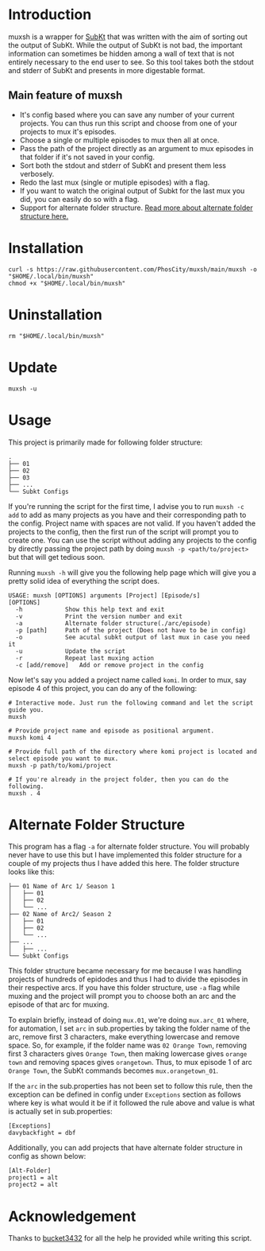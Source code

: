 # Introduction

muxsh is a wrapper for [SubKt](https://github.com/Myaamori/SubKt) that was written with the aim of sorting out the output of SubKt. While the output of SubKt is not bad, the important information can sometimes be hidden among a wall of text that is not entirely necessary to the end user to see. So this tool takes both the stdout and stderr of SubKt and presents in more digestable format.

## Main feature of muxsh

* It's config based where you can save any number of your current projects. You can thus run this script and choose from one of your projects to mux it's episodes.
* Choose a single or multiple episodes to mux then all at once.
* Pass the path of the project directly as an argument to mux episodes in that folder if it's not saved in your config.
* Sort both the stdout and stderr of SubKt and present them less verbosely.
* Redo the last mux (single or mutiple episodes) with a flag.
* If you want to watch the original output of Subkt for the last mux you did, you can easily do so with a flag.
* Support for alternate folder structure. [Read more about alternate folder structure here.](https://github.com/PhosCity/muxsh#alternate-folder-structure)

# Installation
```
curl -s https://raw.githubusercontent.com/PhosCity/muxsh/main/muxsh -o "$HOME/.local/bin/muxsh"
chmod +x "$HOME/.local/bin/muxsh"
```

# Uninstallation
```
rm "$HOME/.local/bin/muxsh"
```

# Update
```
muxsh -u
```

# Usage

This project is primarily made for following folder structure:
```
.
├── 01
├── 02
├── 03
├── ...
└── Subkt Configs
```

If you're running the script for the first time, I advise you to run `muxsh -c add` to add as many projects as you have and their corresponding path to the config. Project name with spaces are not valid. If you haven't added the projects to the config, then the first run of the script will prompt you to create one. You can use the script without adding any projects to the config by directly passing the project path by doing `muxsh -p <path/to/project>` but that will get tedious soon.

Running `muxsh -h` will give you the following help page which will give you a pretty solid idea of everything the script does.

```
USAGE: muxsh [OPTIONS] arguments [Project] [Episode/s]
[OPTIONS]
  -h	 		Show this help text and exit
  -v	 		Print the version number and exit
  -a	 		Alternate folder structure(./arc/episode)
  -p [path]		Path of the project (Does not have to be in config)
  -o	 		See acutal subkt output of last mux in case you need it
  -u	 		Update the script
  -r	 		Repeat last muxing action
  -c [add/remove]	Add or remove project in the config
```

Now let's say you added a project name called `komi`. In order to mux, say episode 4 of this project, you can do any of the following:

```
# Interactive mode. Just run the following command and let the script guide you.
muxsh

# Provide project name and episode as positional argument.
muxsh komi 4

# Provide full path of the directory where komi project is located and select episode you want to mux.
muxsh -p path/to/komi/project

# If you're already in the project folder, then you can do the following.
muxsh . 4
```

# Alternate Folder Structure
This program has a flag `-a` for alternate folder structure. You will probably never have to use this but I have implemented this folder structure for a couple of my projects thus I have added this here. The folder structure looks like this:
```.
├── 01 Name of Arc 1/ Season 1
│   ├── 01
│   ├── 02
│   └── ...
├── 02 Name of Arc2/ Season 2
│   ├── 01
│   ├── 02
│   └── ...
├── ...
│   ├── ...
└── Subkt Configs
```
This folder structure became necessary for me because I was handling projects of hundreds of epidodes and thus I had to divide the episodes in their respective arcs. If you have this folder structure, use `-a` flag while muxing and the project will prompt you to choose both an arc and the episode of that arc for muxing.

To explain briefly, instead of doing `mux.01`, we're doing `mux.arc_01` where, for automation, I set `arc` in sub.properties by taking the folder name of the arc, remove first 3 characters, make everything lowercase and remove space. So, for example, if the folder name was `02 Orange Town`, removing first 3 characters gives `Orange Town`, then making lowercase gives `orange town` and removing spaces gives `orangetown`. Thus, to mux episode 1 of arc `Orange Town`, the SubKt commands becomes `mux.orangetown_01`.

If the `arc` in the sub.properties has not been set to follow this rule, then the exception can be defined in config under `Exceptions` section as follows where key is what would it be if it followed the rule above and value is what is actually set in sub.properties:

```
[Exceptions]
davybackfight = dbf
```

Additionally, you can add projects that have alternate folder structure in config as shown below:

```
[Alt-Folder]
project1 = alt
project2 = alt
```

# Acknowledgement

Thanks to [bucket3432](https://github.com/bucket3432) for all the help he provided while writing this script.
